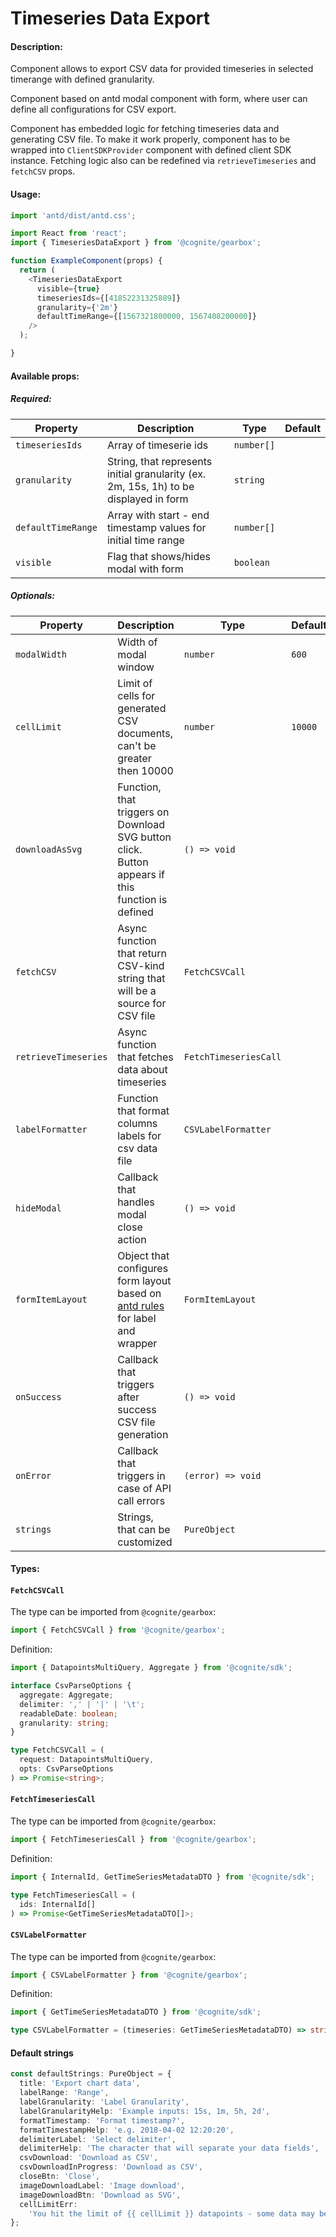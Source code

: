 # Timeseries Data Export

<!-- STORY -->

#### Description:

Component allows to export CSV data for provided timeseries in selected timerange with defined granularity.

Component based on antd modal component with form, where user can define all configurations for CSV export.

Component has embedded logic for fetching timeseries data and generating CSV file. To make it work properly, component
has to be wrapped into `ClientSDKProvider` component with defined client SDK instance. Fetching logic
also can be redefined via `retrieveTimeseries` and `fetchCSV` props.

#### Usage:

```typescript jsx
import 'antd/dist/antd.css';

import React from 'react';
import { TimeseriesDataExport } from '@cognite/gearbox';

function ExampleComponent(props) {
  return (
    <TimeseriesDataExport
      visible={true}
      timeseriesIds={[41852231325889]}
      granularity={'2m'}
      defaultTimeRange={[1567321800000, 1567408200000]}
    />
  );

}
```

#### Available props:

##### Required:

| Property       | Description                                                                           | Type       | Default |
| -------------- | ------------------------------------------------------------------------------------- | ---------- | ------- |
| `timeseriesIds` | Array of timeserie ids                                                                | `number[]` |         |
| `granularity`  | String, that represents initial granularity (ex. 2m, 15s, 1h) to be displayed in form | `string`   |         |
| `defaultTimeRange` | Array with start - end timestamp values for initial time range                                  | `number[]` |         |
| `visible`      | Flag that shows/hides modal with form                                                 | `boolean`  |         |

##### Optionals:

| Property             | Description                                                                                                                   | Type                  | Default |
| -------------------- | ----------------------------------------------------------------------------------------------------------------------------- | --------------------- | ------- |
| `modalWidth`         | Width of modal window                                                                                                         | `number`              | `600`   |
| `cellLimit`          | Limit of cells for generated CSV documents, can't be greater then 10000                                                       | `number`              | `10000` |
| `downloadAsSvg`      | Function, that triggers on Download SVG button click. Button appears if this function is defined                              | `() => void`          |         |
| `fetchCSV`           | Async function that return CSV-kind string that will be a source for CSV file                                                 | `FetchCSVCall`        |         |
| `retrieveTimeseries` | Async function that fetches data about timeseries                                                                             | `FetchTimeseriesCall` |         |
| `labelFormatter`     | Function that format columns labels for csv data file                                                                         | `CSVLabelFormatter`   |         |
| `hideModal`          | Callback that handles modal close action                                                                                      | `() => void`          |         |
| `formItemLayout`     | Object that configures form layout based on [antd rules](https://ant.design/components/form/#Form.Item) for label and wrapper | `FormItemLayout`      |         |
| `onSuccess`          | Callback that triggers after success CSV file generation                                                                      | `() => void`          |         |
| `onError`            | Callback that triggers in case of API call errors                                                                             | `(error) => void`     |         |
| `strings`            | Strings, that can be customized                                                                                               | `PureObject`          |         |

#### Types:

#### `FetchCSVCall`

The type can be imported from `@cognite/gearbox`:

```typescript
import { FetchCSVCall } from '@cognite/gearbox';
```

Definition:

```typescript
import { DatapointsMultiQuery, Aggregate } from '@cognite/sdk';

interface CsvParseOptions {
  aggregate: Aggregate;
  delimiter: ',' | '|' | '\t';
  readableDate: boolean;
  granularity: string;
}

type FetchCSVCall = (
  request: DatapointsMultiQuery,
  opts: CsvParseOptions
) => Promise<string>;
```

#### `FetchTimeseriesCall`

The type can be imported from `@cognite/gearbox`:

```typescript
import { FetchTimeseriesCall } from '@cognite/gearbox';
```

Definition:

```typescript
import { InternalId, GetTimeSeriesMetadataDTO } from '@cognite/sdk';

type FetchTimeseriesCall = (
  ids: InternalId[]
) => Promise<GetTimeSeriesMetadataDTO[]>;
```

#### `CSVLabelFormatter`

The type can be imported from `@cognite/gearbox`:

```typescript
import { CSVLabelFormatter } from '@cognite/gearbox';
```

Definition:

```typescript
import { GetTimeSeriesMetadataDTO } from '@cognite/sdk';

type CSVLabelFormatter = (timeseries: GetTimeSeriesMetadataDTO) => string;
```

#### Default strings

```typescript
const defaultStrings: PureObject = {
  title: 'Export chart data',
  labelRange: 'Range',
  labelGranularity: 'Label Granularity',
  labelGranularityHelp: 'Example inputs: 15s, 1m, 5h, 2d',
  formatTimestamp: 'Format timestamp?',
  formatTimestampHelp: 'e.g. 2018-04-02 12:20:20',
  delimiterLabel: 'Select delimiter',
  delimiterHelp: 'The character that will separate your data fields',
  csvDownload: 'Download as CSV',
  csvDownloadInProgress: 'Download as CSV',
  closeBtn: 'Close',
  imageDownloadLabel: 'Image download',
  imageDownloadBtn: 'Download as SVG',
  cellLimitErr:
    'You hit the limit of {{ cellLimit }} datapoints - some data may be omitted',
};
```
